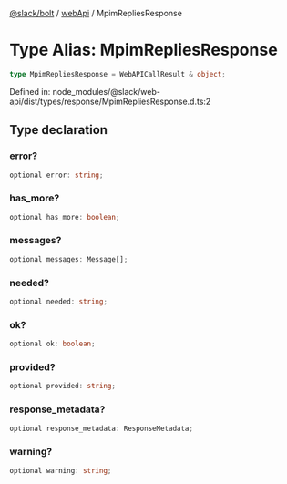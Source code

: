 [@slack/bolt](../../../../index.md) / [webApi](../index.md) / MpimRepliesResponse

# Type Alias: MpimRepliesResponse

```ts
type MpimRepliesResponse = WebAPICallResult & object;
```

Defined in: node\_modules/@slack/web-api/dist/types/response/MpimRepliesResponse.d.ts:2

## Type declaration

### error?

```ts
optional error: string;
```

### has\_more?

```ts
optional has_more: boolean;
```

### messages?

```ts
optional messages: Message[];
```

### needed?

```ts
optional needed: string;
```

### ok?

```ts
optional ok: boolean;
```

### provided?

```ts
optional provided: string;
```

### response\_metadata?

```ts
optional response_metadata: ResponseMetadata;
```

### warning?

```ts
optional warning: string;
```
